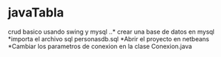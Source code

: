 javaTabla
=========

crud basico usando swing y mysql
..* crear una base de datos en mysql
*importa el archivo sql personasdb.sql
*Abrir el proyecto en netbeans
*Cambiar los parametros de conexion en la clase Conexion.java

